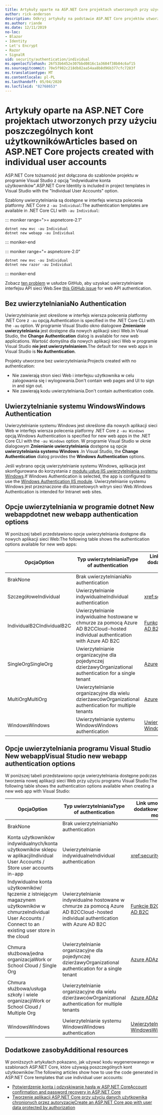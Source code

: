 ```yaml
---
title: Artykuły oparte na ASP.NET Core projektach utworzonych przy użyciu poszczególnych kont użytkowników
author: rick-anderson
description: Odkryj artykuły na podstawie ASP.NET Core projektów utworzonych przy użyciu poszczególnych kont użytkowników.
ms.author: riande
ms.date: 12/11/2019
no-loc:
- Blazor
- Identity
- Let's Encrypt
- Razor
- SignalR
uid: security/authentication/individual
ms.openlocfilehash: 26f53b6452e307bbd0816c1a3604f38b04c6af15
ms.sourcegitcommit: 70e5f982c218db82aa54aa8b8d96b377cfc7283f
ms.translationtype: MT
ms.contentlocale: pl-PL
ms.lasthandoff: 05/04/2020
ms.locfileid: "82768653"
---
```

# <a name="articles-based-on-aspnet-core-projects-created-with-individual-user-accounts"></a><span data-ttu-id="8f000-103">Artykuły oparte na ASP.NET Core projektach utworzonych przy użyciu poszczególnych kont użytkowników</span><span class="sxs-lookup"><span data-stu-id="8f000-103">Articles based on ASP.NET Core projects created with individual user accounts</span></span>

<span data-ttu-id="8f000-104">ASP.NET Core tożsamość jest dołączona do szablonów projektu w programie Visual Studio z opcją "indywidualne konta użytkowników".</span><span class="sxs-lookup"><span data-stu-id="8f000-104">ASP.NET Core Identity is included in project templates in Visual Studio with the "Individual User Accounts" option.</span></span>

<span data-ttu-id="8f000-105">Szablony uwierzytelniania są dostępne w interfejs wiersza polecenia platformy .NET Core z `-au Individual`:</span><span class="sxs-lookup"><span data-stu-id="8f000-105">The authentication templates are available in .NET Core CLI with `-au Individual`:</span></span>

::: moniker range=">= aspnetcore-2.1"

```dotnetcli
dotnet new mvc -au Individual
dotnet new webapp -au Individual
```

::: moniker-end

::: moniker range="= aspnetcore-2.0"

```dotnetcli
dotnet new mvc -au Individual
dotnet new razor -au Individual
```

::: moniker-end

<span data-ttu-id="8f000-106">Zobacz [ten problem](https://github.com/dotnet/AspNetCore/issues/5833) w usłudze GitHub, aby uzyskać uwierzytelnianie interfejsu API sieci Web.</span><span class="sxs-lookup"><span data-stu-id="8f000-106">See [this GitHub issue](https://github.com/dotnet/AspNetCore/issues/5833) for web API authentication.</span></span>

<a name="no"></a>

## <a name="no-authentication"></a><span data-ttu-id="8f000-107">Bez uwierzytelniania</span><span class="sxs-lookup"><span data-stu-id="8f000-107">No Authentication</span></span>

<span data-ttu-id="8f000-108">Uwierzytelnianie jest określone w interfejs wiersza polecenia platformy .NET Core z `-au` opcją.</span><span class="sxs-lookup"><span data-stu-id="8f000-108">Authentication is specified in the .NET Core CLI with the `-au` option.</span></span> <span data-ttu-id="8f000-109">W programie Visual Studio okno dialogowe **Zmienianie uwierzytelniania** jest dostępne dla nowych aplikacji sieci Web.</span><span class="sxs-lookup"><span data-stu-id="8f000-109">In Visual Studio, the **Change Authentication** dialog is available for new web applications.</span></span> <span data-ttu-id="8f000-110">Wartość domyślna dla nowych aplikacji sieci Web w programie Visual Studio **nie jest uwierzytelnianiem**.</span><span class="sxs-lookup"><span data-stu-id="8f000-110">The default for new web apps in Visual Studio is **No Authentication**.</span></span>

<span data-ttu-id="8f000-111">Projekty utworzone bez uwierzytelniania:</span><span class="sxs-lookup"><span data-stu-id="8f000-111">Projects created with no authentication:</span></span>

* <span data-ttu-id="8f000-112">Nie zawierają stron sieci Web i interfejsu użytkownika w celu zalogowania się i wylogowania.</span><span class="sxs-lookup"><span data-stu-id="8f000-112">Don't contain web pages and UI to sign in and sign out.</span></span>
* <span data-ttu-id="8f000-113">Nie zawierają kodu uwierzytelniania.</span><span class="sxs-lookup"><span data-stu-id="8f000-113">Don't contain authentication code.</span></span>

<a name="win"></a>

## <a name="windows-authentication"></a><span data-ttu-id="8f000-114">Uwierzytelnianie systemu Windows</span><span class="sxs-lookup"><span data-stu-id="8f000-114">Windows Authentication</span></span>

<span data-ttu-id="8f000-115">Uwierzytelnianie systemu Windows jest określone dla nowych aplikacji sieci Web w interfejs wiersza polecenia platformy .NET Core z `-au Windows` opcją.</span><span class="sxs-lookup"><span data-stu-id="8f000-115">Windows Authentication is specified for new web apps in the .NET Core CLI with the `-au Windows` option.</span></span> <span data-ttu-id="8f000-116">W programie Visual Studio w oknie dialogowym **Zmienianie uwierzytelniania** dostępne są opcje **uwierzytelniania systemu Windows** .</span><span class="sxs-lookup"><span data-stu-id="8f000-116">In Visual Studio, the **Change Authentication** dialog provides the **Windows Authentication** options.</span></span>

<span data-ttu-id="8f000-117">Jeśli wybrano opcję uwierzytelnianie systemu Windows, aplikacja jest skonfigurowana do korzystania z [modułu usług IIS uwierzytelniania systemu Windows](xref:host-and-deploy/iis/modules).</span><span class="sxs-lookup"><span data-stu-id="8f000-117">If Windows Authentication is selected, the app is configured to use the [Windows Authentication IIS module](xref:host-and-deploy/iis/modules).</span></span> <span data-ttu-id="8f000-118">Uwierzytelnianie systemu Windows jest przeznaczone dla intranetowych witryn sieci Web.</span><span class="sxs-lookup"><span data-stu-id="8f000-118">Windows Authentication is intended for Intranet web sites.</span></span>

## <a name="dotnet-new-webapp-authentication-options"></a><span data-ttu-id="8f000-119">Opcje uwierzytelniania w programie dotnet New webapp</span><span class="sxs-lookup"><span data-stu-id="8f000-119">dotnet new webapp authentication options</span></span>

<span data-ttu-id="8f000-120">W poniższej tabeli przedstawiono opcje uwierzytelniania dostępne dla nowych aplikacji sieci Web:</span><span class="sxs-lookup"><span data-stu-id="8f000-120">The following table shows the authentication options available for new web apps:</span></span>

| <span data-ttu-id="8f000-121">Opcja</span><span class="sxs-lookup"><span data-stu-id="8f000-121">Option</span></span> | <span data-ttu-id="8f000-122">Typ uwierzytelniania</span><span class="sxs-lookup"><span data-stu-id="8f000-122">Type of authentication</span></span> | <span data-ttu-id="8f000-123">Link umożliwiający uzyskanie dodatkowych informacji</span><span class="sxs-lookup"><span data-stu-id="8f000-123">Link for more information</span></span> |
 | ----------------- | ------------ | ---------- |
| <span data-ttu-id="8f000-124">Brak</span><span class="sxs-lookup"><span data-stu-id="8f000-124">None</span></span>            |  <span data-ttu-id="8f000-125">Brak uwierzytelniania</span><span class="sxs-lookup"><span data-stu-id="8f000-125">No authentication</span></span> | | 
| <span data-ttu-id="8f000-126">Szczegółowe</span><span class="sxs-lookup"><span data-stu-id="8f000-126">Individual</span></span>      |  <span data-ttu-id="8f000-127">Uwierzytelnianie indywidualne</span><span class="sxs-lookup"><span data-stu-id="8f000-127">Individual authentication</span></span> | <xref:security/authentication/identity>
| <span data-ttu-id="8f000-128">IndividualB2C</span><span class="sxs-lookup"><span data-stu-id="8f000-128">IndividualB2C</span></span>   |  <span data-ttu-id="8f000-129">Uwierzytelnianie indywidualne hostowane w chmurze za pomocą Azure AD B2C</span><span class="sxs-lookup"><span data-stu-id="8f000-129">Cloud-hosted individual authentication with Azure AD B2C</span></span> | [<span data-ttu-id="8f000-130">Funkcje B2C platformy Azure</span><span class="sxs-lookup"><span data-stu-id="8f000-130">Azure AD B2C</span></span>](/azure/active-directory-b2c/) |
| <span data-ttu-id="8f000-131">SingleOrg</span><span class="sxs-lookup"><span data-stu-id="8f000-131">SingleOrg</span></span>       |  <span data-ttu-id="8f000-132">Uwierzytelnianie organizacyjne dla pojedynczej dzierżawy</span><span class="sxs-lookup"><span data-stu-id="8f000-132">Organizational authentication for a single tenant</span></span> | [<span data-ttu-id="8f000-133">Azure AD</span><span class="sxs-lookup"><span data-stu-id="8f000-133">Azure AD</span></span>](/azure/active-directory/develop/quickstart-v2-aspnet-core-webapp) |
| <span data-ttu-id="8f000-134">MultiOrg</span><span class="sxs-lookup"><span data-stu-id="8f000-134">MultiOrg</span></span>        |  <span data-ttu-id="8f000-135">Uwierzytelnianie organizacyjne dla wielu dzierżawców</span><span class="sxs-lookup"><span data-stu-id="8f000-135">Organizational authentication for multiple tenants</span></span> | [<span data-ttu-id="8f000-136">Azure AD</span><span class="sxs-lookup"><span data-stu-id="8f000-136">Azure AD</span></span>](/azure/active-directory/develop/quickstart-v2-aspnet-core-webapp) |
| <span data-ttu-id="8f000-137">Windows</span><span class="sxs-lookup"><span data-stu-id="8f000-137">Windows</span></span>         |  <span data-ttu-id="8f000-138">Uwierzytelnianie systemu Windows</span><span class="sxs-lookup"><span data-stu-id="8f000-138">Windows authentication</span></span> | [<span data-ttu-id="8f000-139">Uwierzytelnianie systemu Windows</span><span class="sxs-lookup"><span data-stu-id="8f000-139">Windows Authentication</span></span>](xref:security/authentication/windowsauth)

## <a name="visual-studio-new-webapp-authentication-options"></a><span data-ttu-id="8f000-140">Opcje uwierzytelniania programu Visual Studio New webapp</span><span class="sxs-lookup"><span data-stu-id="8f000-140">Visual Studio new webapp authentication options</span></span>

<span data-ttu-id="8f000-141">W poniższej tabeli przedstawiono opcje uwierzytelniania dostępne podczas tworzenia nowej aplikacji sieci Web przy użyciu programu Visual Studio:</span><span class="sxs-lookup"><span data-stu-id="8f000-141">The following table shows the authentication options available when creating a new web app with Visual Studio:</span></span>

| <span data-ttu-id="8f000-142">Opcja</span><span class="sxs-lookup"><span data-stu-id="8f000-142">Option</span></span> | <span data-ttu-id="8f000-143">Typ uwierzytelniania</span><span class="sxs-lookup"><span data-stu-id="8f000-143">Type of authentication</span></span> | <span data-ttu-id="8f000-144">Link umożliwiający uzyskanie dodatkowych informacji</span><span class="sxs-lookup"><span data-stu-id="8f000-144">Link for more information</span></span> |
 | ----------------- | ------------ | ---------- |
| <span data-ttu-id="8f000-145">Brak</span><span class="sxs-lookup"><span data-stu-id="8f000-145">None</span></span>            |  <span data-ttu-id="8f000-146">Brak uwierzytelniania</span><span class="sxs-lookup"><span data-stu-id="8f000-146">No authentication</span></span> | | 
| <span data-ttu-id="8f000-147">Konta użytkowników indywidualnych/konta użytkowników sklepu w aplikacji</span><span class="sxs-lookup"><span data-stu-id="8f000-147">Individual User Accounts / Store user accounts in-app</span></span> |  <span data-ttu-id="8f000-148">Uwierzytelnianie indywidualne</span><span class="sxs-lookup"><span data-stu-id="8f000-148">Individual authentication</span></span> | <xref:security/authentication/identity> |
| <span data-ttu-id="8f000-149">Indywidualne konta użytkowników/łączenie z istniejącym magazynem użytkowników w chmurze</span><span class="sxs-lookup"><span data-stu-id="8f000-149">Individual User Accounts / Connect to an existing user store in the cloud</span></span> |  <span data-ttu-id="8f000-150">Uwierzytelnianie indywidualne hostowane w chmurze za pomocą Azure AD B2C</span><span class="sxs-lookup"><span data-stu-id="8f000-150">Cloud-hosted individual authentication with Azure AD B2C</span></span> | [<span data-ttu-id="8f000-151">Funkcje B2C platformy Azure</span><span class="sxs-lookup"><span data-stu-id="8f000-151">Azure AD B2C</span></span>](/azure/active-directory-b2c/) |
| <span data-ttu-id="8f000-152">Chmura służbowa/jedna organizacja</span><span class="sxs-lookup"><span data-stu-id="8f000-152">Work or School Cloud / Single Org</span></span>  |  <span data-ttu-id="8f000-153">Uwierzytelnianie organizacyjne dla pojedynczej dzierżawy</span><span class="sxs-lookup"><span data-stu-id="8f000-153">Organizational authentication for a single tenant</span></span> | [<span data-ttu-id="8f000-154">Azure AD</span><span class="sxs-lookup"><span data-stu-id="8f000-154">Azure AD</span></span>](/azure/active-directory/develop/quickstart-v2-aspnet-core-webapp) |
| <span data-ttu-id="8f000-155">Chmura służbowa/usługa szkoły i wiele organizacji</span><span class="sxs-lookup"><span data-stu-id="8f000-155">Work or School Cloud / Multiple Org</span></span> |  <span data-ttu-id="8f000-156">Uwierzytelnianie organizacyjne dla wielu dzierżawców</span><span class="sxs-lookup"><span data-stu-id="8f000-156">Organizational authentication for multiple tenants</span></span> | [<span data-ttu-id="8f000-157">Azure AD</span><span class="sxs-lookup"><span data-stu-id="8f000-157">Azure AD</span></span>](/azure/active-directory/develop/quickstart-v2-aspnet-core-webapp) |
| <span data-ttu-id="8f000-158">Windows</span><span class="sxs-lookup"><span data-stu-id="8f000-158">Windows</span></span>         |  <span data-ttu-id="8f000-159">Uwierzytelnianie systemu Windows</span><span class="sxs-lookup"><span data-stu-id="8f000-159">Windows authentication</span></span> | [<span data-ttu-id="8f000-160">Uwierzytelnianie systemu Windows</span><span class="sxs-lookup"><span data-stu-id="8f000-160">Windows Authentication</span></span>](xref:security/authentication/windowsauth)

## <a name="additional-resources"></a><span data-ttu-id="8f000-161">Dodatkowe zasoby</span><span class="sxs-lookup"><span data-stu-id="8f000-161">Additional resources</span></span>

<span data-ttu-id="8f000-162">W poniższych artykułach pokazano, jak używać kodu wygenerowanego w szablonach ASP.NET Core, które używają poszczególnych kont użytkowników:</span><span class="sxs-lookup"><span data-stu-id="8f000-162">The following articles show how to use the code generated in ASP.NET Core templates that use individual user accounts:</span></span>

* [<span data-ttu-id="8f000-163">Potwierdzenie konta i odzyskiwanie hasła w ASP.NET Core</span><span class="sxs-lookup"><span data-stu-id="8f000-163">Account confirmation and password recovery in ASP.NET Core</span></span>](xref:security/authentication/accconfirm)
* [<span data-ttu-id="8f000-164">Tworzenie aplikacji ASP.NET Core przy użyciu danych użytkownika chronionych przez autoryzację</span><span class="sxs-lookup"><span data-stu-id="8f000-164">Create an ASP.NET Core app with user data protected by authorization</span></span>](xref:security/authorization/secure-data)
